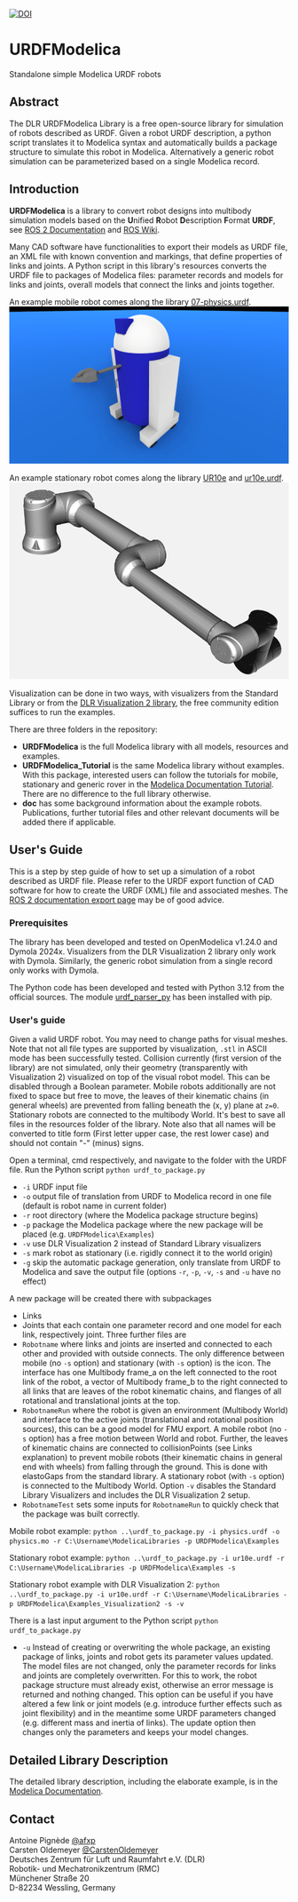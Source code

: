 [![DOI](https://zenodo.org/badge/1024112021.svg)](https://doi.org/10.5281/zenodo.17034606 )

# URDFModelica
Standalone simple Modelica URDF robots

## Abstract
The DLR URDFModelica Library is a free open-source library for simulation of robots described as URDF. Given a robot URDF description, a python script translates it to Modelica syntax and automatically builds a package structure to simulate this robot in Modelica. Alternatively a generic robot simulation can be parameterized based on a single Modelica record.

## Introduction
**URDFModelica** is a library to convert robot designs into multibody simulation models based on the **U**nified **R**obot **D**escription **F**ormat **URDF**, see [ROS 2 Documentation](http://docs.ros.org/en/jazzy/Tutorials/Intermediate/URDF/URDF-Main.html) and [ROS Wiki](https://wiki.ros.org/urdf).

Many CAD software have functionalities to export their models as URDF file, an XML file with known convention and markings, that define properties of links and joints. A Python script in this library's resources converts the URDF file to packages of Modelica files: parameter records and models for links and joints, overall models that connect the links and joints together.

An example mobile robot comes along the library [07-physics.urdf](https://github.com/ros/urdf_tutorial/blob/ros2/urdf/07-physics.urdf). ![Screenshot of the mobile example in the visualization2 version](https://github.com/DLR-RM/urdfmodelica/blob/main/URDFModelica/Resources/physics/PhysicsTest_Dymola_Visualization.png)

An example stationary robot comes along the library [UR10e](https://www.universal-robots.com/products/ur10e/) and [ur10e.urdf](https://github.com/Daniella1/urdf_files_dataset/blob/main/urdf_files/ros-industrial/xacro_generated/universal_robots/ur_description/urdf/ur10e.urdf). ![Screenshot of the stationary example in the visualization2 version](https://github.com/DLR-RM/urdfmodelica/blob/main/URDFModelica/Resources/ur10e/Ur10e_robotTest_OpenModelica_Animation.PNG)

Visualization can be done in two ways, with visualizers from the Standard Library or from the [DLR Visualization 2 library](https://www.sr-scil.de/simulationsbibliotheken/kommerziell-verfuegbar/visualization/), the free community edition suffices to run the examples.

There are three folders in the repository:

- **URDFModelica** is the full Modelica library with all models, resources and examples.
- **URDFModelica_Tutorial** is the same Modelica library without examples. With this package, interested users can follow the tutorials for mobile, stationary and generic rover in the [Modelica Documentation Tutorial](https://github.com/DLR-RM/urdfmodelica/tree/main/URDFModelica_Tutorial/Documentation). There are no difference to the full library otherwise.
- **doc** has some background information about the example robots. Publications, further tutorial files and other relevant documents will be added there if applicable.

## User's Guide
This is a step by step guide of how to set up a simulation of a robot described as URDF file. Please refer to the URDF export function of CAD software for how to create the URDF (XML) file and associated meshes. The [ROS 2 documentation export page](http://docs.ros.org/en/jazzy/Tutorials/Intermediate/URDF/Exporting-an-URDF-File.html) may be of good advice.

### Prerequisites
The library has been developed and tested on OpenModelica v1.24.0 and Dymola 2024x. Visualizers from the DLR Visualization 2 library only work with Dymola. Similarly, the generic robot simulation from a single record only works with Dymola.

The Python code has been developed and tested with Python 3.12 from the official sources. The module [urdf_parser_py](https://github.com/ros/urdf_parser_py) has been installed with pip.

### User's guide
Given a valid URDF robot. You may need to change paths for visual meshes. Note that not all file types are supported by visualization, `.stl` in ASCII mode has been successfully tested. Collision currently (first version of the library) are not simulated, only their geometry (transparently with Visualization 2) visualized on top of the visual robot model. This can be disabled through a Boolean parameter. Mobile robots additionally are not fixed to space but free to move, the leaves of their kinematic chains (in general wheels) are prevented from falling beneath the (x, y) plane at `z=0`. Stationary robots are connected to the multibody World. It's best to save all files in the resources folder of the library. Note also that all names will be converted to title form (First letter upper case, the rest lower case) and should not contain \"-\" (minus) signs.

Open a terminal, cmd respectively, and navigate to the folder with the URDF file. Run the Python script `python urdf_to_package.py`
- `-i` URDF input file
- `-o` output file of translation from URDF to Modelica record in one file (default is robot name in current folder)
- `-r` root directory (where the Modelica package structure begins)
- `-p` package the Modelica package where the new package will be placed (e.g. `URDFModelica\Examples`)
- `-v` use DLR Visualization 2 instead of Standard Library visualizers
- `-s` mark robot as stationary (i.e. rigidly connect it to the world origin)
- `-g` skip the automatic package generation, only translate from URDF to Modelica and save the output file (options `-r`, `-p`, `-v`, `-s` and `-u` have no effect)

A new package will be created there with subpackages
- Links
- Joints
that each contain one parameter record and one model for each link, respectively joint. Three further files are
- `Robotname` where links and joints are inserted and connected to each other and provided with outside connects. The only difference between mobile (no `-s` option) and stationary (with `-s` option) is the icon. The interface has one Multibody frame_a on the left connected to the root link of the robot, a vector of Multibody frame_b to the right connected to all links that are leaves of the robot kinematic chains, and flanges of all rotational and translational joints at the top.
- `RobotnameRun` where the robot is given an environment (Multibody World) and interface to the active joints (translational and rotational position sources), this can be a good model for FMU export. A mobile robot (no `-s` option) has a free motion between World and robot. Further, the leaves of kinematic chains are connected to collisionPoints (see Links explanation) to prevent mobile robots (their kinematic chains in general end with wheels) from falling through the ground. This is done with elastoGaps from the standard library. A stationary robot (with `-s` option) is connected to the Multibody World. Option `-v` disables the Standard Library Visualizers and includes the DLR Visualization 2 setup.
- `RobotnameTest` sets some inputs for `RobotnameRun` to quickly check that the package was built correctly.

Mobile robot example: `python ..\urdf_to_package.py -i physics.urdf -o physics.mo -r C:\Username\ModelicaLibraries -p URDFModelica\Examples`

Stationary robot example: `python ..\urdf_to_package.py -i ur10e.urdf -r C:\Username\ModelicaLibraries -p URDFModelica\Examples -s`

Stationary robot example with DLR Visualization 2: `python ..\urdf_to_package.py -i ur10e.urdf -r C:\Username\ModelicaLibraries -p URDFModelica\Examples_Visualization2 -s -v`

There is a last input argument to the Python script `python urdf_to_package.py`
- `-u` Instead of creating or overwriting the whole package, an existing package of links, joints and robot gets its parameter values updated. The model files are not changed, only the parameter records for links and joints are completely overwritten. For this to work, the robot package structure must already exist, otherwise an error message is returned and nothing changed. This option can be useful if you have altered a few link or joint models (e.g. introduce further effects such as joint flexibility) and in the meantime some URDF parameters changed (e.g. different mass and inertia of links). The update option then changes only the parameters and keeps your model changes.

## Detailed Library Description
The detailed library description, including the elaborate example, is in the [Modelica Documentation](https://github.com/DLR-RM/urdfmodelica/tree/main/URDFModelica/Documentation).

## Contact
Antoine Pignède [@afxp](https://github.com/afxp)<br>
Carsten Oldemeyer [@CarstenOldemeyer](https://github.com/CarstenOldemeyer)<br>
Deutsches Zentrum f&uuml;r Luft und Raumfahrt e.V. (DLR)<br>
Robotik- und Mechatronikzentrum (RMC)<br>
M&uuml;nchener Stra&szlig;e 20<br>
D-82234 Wessling, Germany<br>
